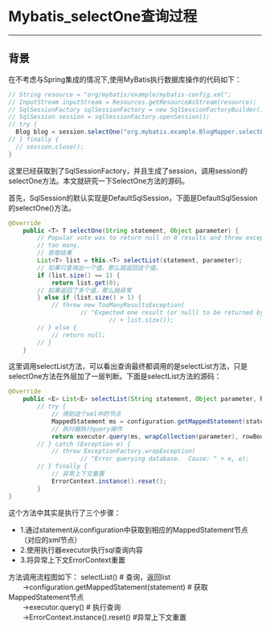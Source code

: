 # Mybatis_selectOne查询过程
---
## 背景
在不考虑与Spring集成的情况下,使用MyBatis执行数据库操作的代码如下：
```java
// String resource = "org/mybatis/example/mybatis-config.xml";
// InputStream inputStream = Resources.getResourceAsStream(resource);
// SqlSessionFactory sqlSessionFactory = new SqlSessionFactoryBuilder().build(inputStream);
// SqlSession session = sqlSessionFactory.openSession();
// try {
  Blog blog = session.selectOne("org.mybatis.example.BlogMapper.selectBlog", 101);
// } finally {
  // session.close();
}
```
这里已经获取到了SqlSessionFactory，并且生成了session，调用session的selectOne方法。本文就研究一下SelectOne方法的源码。

首先，SqlSession的默认实现是DefaultSqlSession，下面是DefaultSqlSession的selectOne()方法。
```java
@Override
	public <T> T selectOne(String statement, Object parameter) {
		// Popular vote was to return null on 0 results and throw exception on
		// too many.
		// 获取结果
		List<T> list = this.<T> selectList(statement, parameter);
		// 如果只查询出一个值，那么就返回这个值。
		if (list.size() == 1) {
			return list.get(0);
		// 如果返回了多个值，那么抛异常
		} else if (list.size() > 1) {
			// throw new TooManyResultsException(
					// "Expected one result (or null) to be returned by selectOne(), but found: "
							// + list.size());
		// } else {
			// return null;
		// }
	}
```
这里调用selectList方法，可以看出查询最终都调用的是selectList方法，只是selectOne方法在外层加了一层判断。下面是selectList方法的源码：
```java
@Override
	public <E> List<E> selectList(String statement, Object parameter, RowBounds rowBounds) {
		// try {
			// 得到这个xml中的节点
			MappedStatement ms = configuration.getMappedStatement(statement);
			// 执行器执行query操作
			return executor.query(ms, wrapCollection(parameter), rowBounds, Executor.NO_RESULT_HANDLER);
		// } catch (Exception e) {
			// throw ExceptionFactory.wrapException(
					// "Error querying database.  Cause: " + e, e);
		// } finally {
			// 异常上下文重置
			ErrorContext.instance().reset();
		}
}
```
这个方法中其实是执行了三个步骤：
* 1.通过statement从configuration中获取到相应的MappedStatement节点（对应的xml节点）
* 2.使用执行器executor执行sql查询内容
* 3.将异常上下文ErrorContext重置

方法调用流程图如下：
selectList()  # 查询，返回list </br>
　　->configuration.getMappedStatement(statement) # 获取MappedStatement节点</br>
　　->executor.query() # 执行查询</br>
　　->ErrorContext.instance().reset() #异常上下文重置
